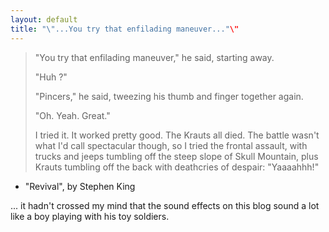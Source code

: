 ```yaml
---
layout: default
title: "\"...You try that enfilading maneuver..."\"
---
```

> <p>"You try that enfilading maneuver," he said, starting away.</p>
> <p>"Huh ?"</p>
> <p>"Pincers," he said, tweezing his thumb and finger together again.</p>
> <p>"Oh. Yeah. Great."</p>
> <p>I tried it. It worked pretty good. The Krauts all died. The battle wasn't what I'd call spectacular though, so I tried the frontal assault, with trucks and jeeps tumbling off the steep slope of Skull Mountain, plus Krauts tumbling off the back with deathcries of despair: "Yaaaahhh!"</p>
- "Revival", by Stephen King

... it hadn't crossed my mind that the sound effects on this blog sound a lot like a boy playing with his toy soldiers.

